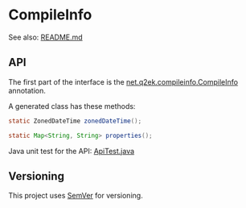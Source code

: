 # CompileInfo

See also: [README.md](README.md)

## API

The first part of the interface is the [net.q2ek.compileinfo.CompileInfo](src/main/java/net/q2ek/compileinfo/CompileInfo.java) annotation.

A generated class has these methods:
```java
static ZonedDateTime zonedDateTime();

static Map<String, String> properties();
```

Java unit test for the API: [ApiTest.java](src/test/java/net/q2ek/compileinfo/apitest/ApiTest.java)


## Versioning

This project uses [SemVer](http://semver.org/) for versioning.
